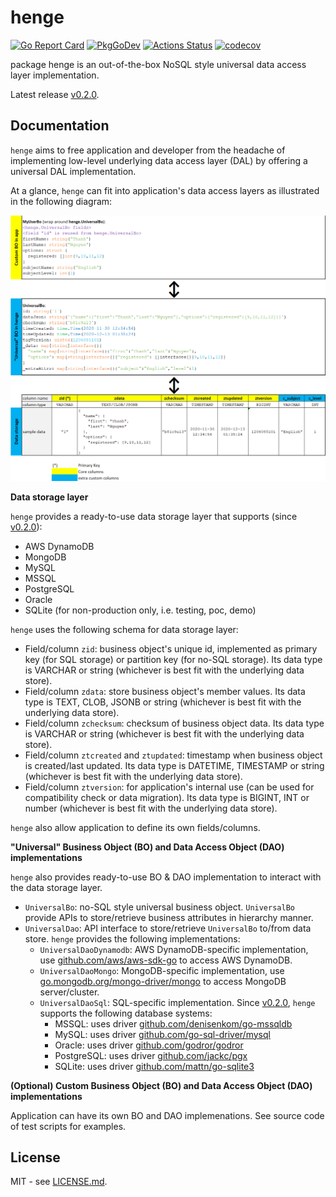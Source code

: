 # henge

[![Go Report Card](https://goreportcard.com/badge/github.com/btnguyen2k/henge)](https://goreportcard.com/report/github.com/btnguyen2k/henge)
[![PkgGoDev](https://pkg.go.dev/badge/github.com/btnguyen2k/henge)](https://pkg.go.dev/github.com/btnguyen2k/henge)
[![Actions Status](https://github.com/btnguyen2k/henge/workflows/Henge/badge.svg)](https://github.com/btnguyen2k/henge/actions)
[![codecov](https://codecov.io/gh/btnguyen2k/henge/branch/main/graph/badge.svg?token=EF3O2PB9PQ)](https://codecov.io/gh/btnguyen2k/henge)

package henge is an out-of-the-box NoSQL style universal data access layer implementation.

Latest release [v0.2.0](RELEASE-NOTES.md).

## Documentation

`henge` aims to free application and developer from the headache of implementing low-level underlying data access layer (DAL) by
offering a universal DAL implementation.

At a glance, `henge` can fit into application's data access layers as illustrated in the following diagram:

![henge-design-full](./docs/henge-design-full.png)

**Data storage layer**

`henge` provides a ready-to-use data storage layer that supports (since [v0.2.0](RELEASE-NOTES.md)):
- AWS DynamoDB
- MongoDB
- MySQL
- MSSQL
- PostgreSQL
- Oracle
- SQLite (for non-production only, i.e. testing, poc, demo)

`henge` uses the following schema for data storage layer:
- Field/column `zid`: business object's unique id, implemented as primary key (for SQL storage) or partition key (for no-SQL storage).
  Its data type is VARCHAR or string (whichever is best fit with the underlying data store).
- Field/column `zdata`: store business object's member values. Its data type is TEXT, CLOB, JSONB or string (whichever is best fit with the underlying data store).
- Field/column `zchecksum`: checksum of business object data. Its data type is VARCHAR or string (whichever is best fit with the underlying data store).
- Field/column `ztcreated` and `ztupdated`: timestamp when business object is created/last updated. Its data type is DATETIME, TIMESTAMP or string (whichever is best fit with the underlying data store).
- Field/column `ztversion`: for application's internal use (can be used for compatibility check or data migration). Its data type is BIGINT, INT or number (whichever is best fit with the underlying data store).

`henge` also allow application to define its own fields/columns.

**"Universal" Business Object (BO) and Data Access Object (DAO) implementations**

`henge` also provides ready-to-use BO & DAO implementation to interact with the data storage layer.
- `UniversalBo`: no-SQL style universal business object. `UniversalBo` provide APIs to store/retrieve business attributes in hierarchy manner.
- `UniversalDao`: API interface to store/retrieve `UniversalBo` to/from data store. `henge` provides the following implementations:
  - `UniversalDaoDynamodb`: AWS DynamoDB-specific implementation, use [github.com/aws/aws-sdk-go](https://github.com/aws/aws-sdk-go) to access AWS DynamoDB.
  - `UniversalDaoMongo`: MongoDB-specific implementation, use [go.mongodb.org/mongo-driver/mongo](https://go.mongodb.org/mongo-driver/mongo) to access MongoDB server/cluster.
  - `UniversalDaoSql`: SQL-specific implementation. Since [v0.2.0](RELEASE-NOTES.md), `henge` supports the following database systems:
    - MSSQL: uses driver [github.com/denisenkom/go-mssqldb](https://github.com/denisenkom/go-mssqldb)
    - MySQL: uses driver [github.com/go-sql-driver/mysql](https://github.com/go-sql-driver/mysql)
    - Oracle: uses driver [github.com/godror/godror](https://github.com/godror/godror)
    - PostgreSQL: uses driver [github.com/jackc/pgx](https://github.com/jackc/pgx)
    - SQLite: uses driver [github.com/mattn/go-sqlite3](https://github.com/mattn/go-sqlite3)

**(Optional) Custom Business Object (BO) and Data Access Object (DAO) implementations**

Application can have its own BO and DAO implemenations. See source code of test scripts for examples.

## License

MIT - see [LICENSE.md](LICENSE.md).
